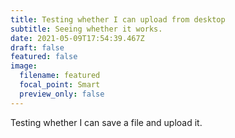 ```yaml
---
title: Testing whether I can upload from desktop
subtitle: Seeing whether it works.
date: 2021-05-09T17:54:39.467Z
draft: false
featured: false
image:
  filename: featured
  focal_point: Smart
  preview_only: false
---
```

Testing whether I can save a file and upload it.